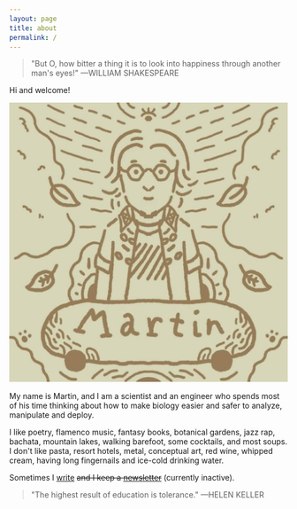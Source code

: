 ```yaml
---
layout: page
title: about
permalink: /
---
```


> "But O, how bitter a thing it is to look into happiness through another man's eyes!" —WILLIAM SHAKESPEARE

Hi and welcome!

<img class="col one left" src="/img/prof_pic4.jpg">

My name is Martin, and I am a scientist and an engineer who spends most of his time thinking about how to make biology easier and safer to analyze, manipulate and deploy.

I like poetry, flamenco music, fantasy books, botanical gardens, jazz rap, bachata, mountain lakes, walking barefoot, some cocktails, and most soups. I don't like pasta, resort hotels, metal, conceptual art, red wine, whipped cream, having long fingernails and ice-cold drinking water.

Sometimes I [write](/blog) ~~and I keep a [newsletter](/newsletter)~~ (currently inactive).

> "The highest result of education is tolerance." —HELEN KELLER

<!--
<div class="img_row">
	<img class="col half" src="{{ site.baseurl }}/img/belove.jpg">
	<img class="col half" src="{{ site.baseurl }}/img/keepgoing.jpg">
</div>
-->
